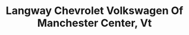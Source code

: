 ---
title: "Langway Chevrolet Volkswagen Of Manchester Center, Vt"
url: /manchester-center/langway-chevrolet-volkswagen-of-manchester-center-vt/
shop: Autohaus
---